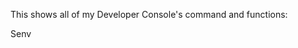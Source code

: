 This shows all of my Developer Console's command and functions:



Senv <Script path>
Returns the script's table. Example: Senv game.Players.LocalPlayer.PlayerScripts.ChatScript
  
  getreg <Script Path>
	Gets all the registrys for the <Script Path> and copies it to your clipboard
  
  write getreg <Script Path> <String>
Gets all the registrys for the <Script Path> and writes it Example: write getreg game.Workspace.Script reg.txt
	
dump upvalues copy
Gets all the game's upvalues and copies it to your clipboard

dump upvalues write <string>
	Gets all the game's upvalues and writes it
	
dump registry copy
Gets the game's registry n copies it to your clipboard

dump registry write <string>
	Gets the game's registry and writes it
	
	
Other commands:

walkspeed <int>
	Changes your walkspeed to the value
	
jumppower <int>
	Changes your Jumppower to the value
	
hipheight <int> 
	Changes your hipheight to the value
	
block head
Changes your head into a block mesh

faceless
Deletes your face

creeper
Turns your body into a creeper shape

headless
Removes your head

cut body
Your body literally gets cut in half


(EVERYONE SEES THE CHANGES LIKE HEADLESS)
